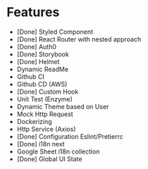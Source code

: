# Features

- [Done] Styled Component
- [Done] React Router with nested approach
- [Done] Auth0
- [Done] Storybook
- [Done] Helmet
- Dynamic ReadMe
- Github CI
- Github CD (AWS)
- [Done] Custom Hook
- Unit Test (Enzyme)
- Dynamic Theme based on User
- Mock Http Request
- Dockerizing
- Http Service (Axios)
- [Done] Configuration Eslint/Pretierrc
- [Done] i18n next
- Google Sheet i18n collection
- [Done] Global UI State
